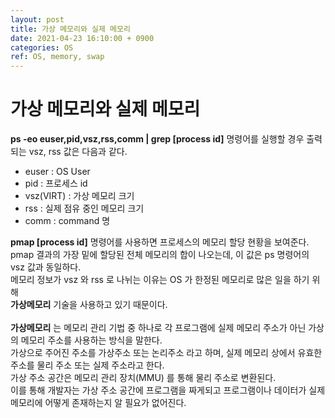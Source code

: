 ```yaml
---
layout: post
title: 가상 메모리와 실제 메모리
date: 2021-04-23 16:10:00 + 0900
categories: OS
ref: OS, memory, swap
---
```


# 가상 메모리와 실제 메모리
 __ps -eo euser,pid,vsz,rss,comm | grep [process id]__ 명령어를 실행할 경우 출력 되는 vsz, rss 값은 다음과 같다.   
 - euser : OS User
 - pid : 프로세스 id
 - vsz(VIRT) : 가상 메모리 크기
 - rss : 실제 점유 중인 메모리 크기  
 - comm : command 명

 __pmap [process id]__ 명령어를 사용하면 프로세스의 메모리 할당 현황을 보여준다.   
 pmap 결과의 가장 밑에 할당된 전체 메모리의 합이 나오는데, 이 값은 ps 명령어의 vsz 값과 동일하다.   
 메모리 정보가 vsz 와 rss 로 나뉘는 이유는 OS 가 한정된 메모리로 많은 일을 하기 위해   
__가상메모리__ 기술을 사용하고 있기 때문이다.
<br>   
 __가상메모리__ 는 메모리 관리 기법 중 하나로 각 프로그램에 실제 메모리 주소가 아닌 가상의 메모리 주소를 사용하는 방식을 말한다.   
 가상으로 주어진 주소를 가상주소 또는 논리주소 라고 하며, 실제 메모리 상에서 유효한 주소를 물리 주소 또는 실제 주소라고 한다.   
 가상 주소 공간은 메모리 관리 장치(MMU) 를 통해 물리 주소로 변환된다.   
 이를 통해 개발자는 가상 주소 공간에 프로그램을 짜게되고 프로그램이나 데이터가 실제 메모리에 어떻게 존재하는지 알 필요가 없어진다.